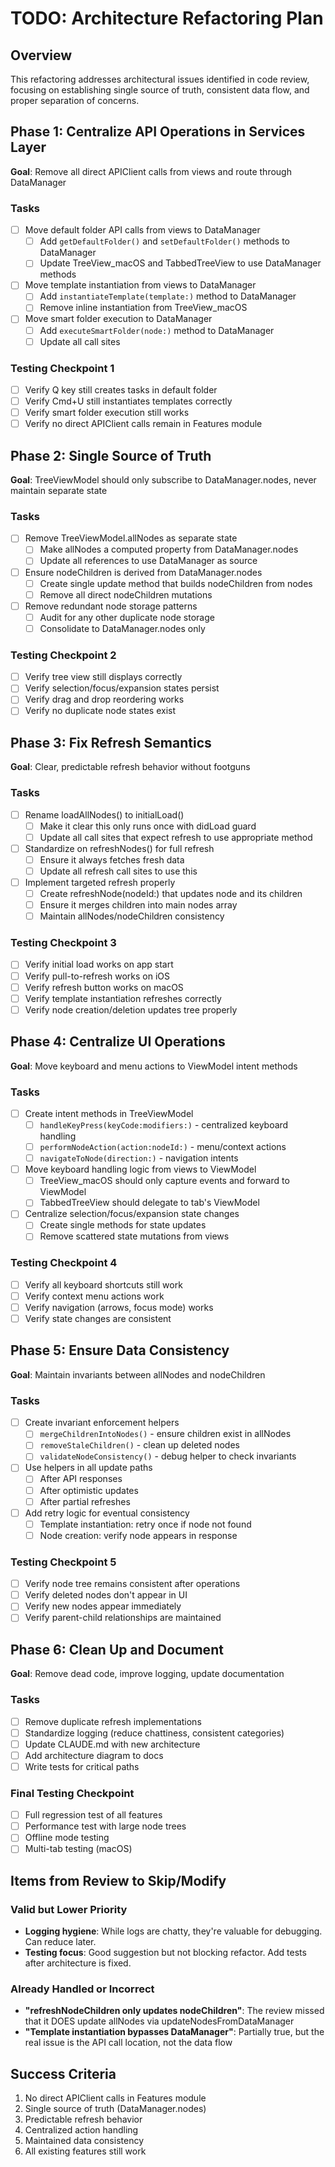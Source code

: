 # TODO: Architecture Refactoring Plan

## Overview
This refactoring addresses architectural issues identified in code review, focusing on establishing single source of truth, consistent data flow, and proper separation of concerns.

## Phase 1: Centralize API Operations in Services Layer
**Goal**: Remove all direct APIClient calls from views and route through DataManager

### Tasks
- [ ] Move default folder API calls from views to DataManager
  - [ ] Add `getDefaultFolder()` and `setDefaultFolder()` methods to DataManager
  - [ ] Update TreeView_macOS and TabbedTreeView to use DataManager methods
- [ ] Move template instantiation from views to DataManager
  - [ ] Add `instantiateTemplate(template:)` method to DataManager
  - [ ] Remove inline instantiation from TreeView_macOS
- [ ] Move smart folder execution to DataManager
  - [ ] Add `executeSmartFolder(node:)` method to DataManager
  - [ ] Update all call sites

### Testing Checkpoint 1
- [ ] Verify Q key still creates tasks in default folder
- [ ] Verify Cmd+U still instantiates templates correctly
- [ ] Verify smart folder execution still works
- [ ] Verify no direct APIClient calls remain in Features module

## Phase 2: Single Source of Truth
**Goal**: TreeViewModel should only subscribe to DataManager.nodes, never maintain separate state

### Tasks
- [ ] Remove TreeViewModel.allNodes as separate state
  - [ ] Make allNodes a computed property from DataManager.nodes
  - [ ] Update all references to use DataManager as source
- [ ] Ensure nodeChildren is derived from DataManager.nodes
  - [ ] Create single update method that builds nodeChildren from nodes
  - [ ] Remove all direct nodeChildren mutations
- [ ] Remove redundant node storage patterns
  - [ ] Audit for any other duplicate node storage
  - [ ] Consolidate to DataManager.nodes only

### Testing Checkpoint 2
- [ ] Verify tree view still displays correctly
- [ ] Verify selection/focus/expansion states persist
- [ ] Verify drag and drop reordering works
- [ ] Verify no duplicate node states exist

## Phase 3: Fix Refresh Semantics
**Goal**: Clear, predictable refresh behavior without footguns

### Tasks
- [ ] Rename loadAllNodes() to initialLoad()
  - [ ] Make it clear this only runs once with didLoad guard
  - [ ] Update all call sites that expect refresh to use appropriate method
- [ ] Standardize on refreshNodes() for full refresh
  - [ ] Ensure it always fetches fresh data
  - [ ] Update all refresh call sites to use this
- [ ] Implement targeted refresh properly
  - [ ] Create refreshNode(nodeId:) that updates node and its children
  - [ ] Ensure it merges children into main nodes array
  - [ ] Maintain allNodes/nodeChildren consistency

### Testing Checkpoint 3
- [ ] Verify initial load works on app start
- [ ] Verify pull-to-refresh works on iOS
- [ ] Verify refresh button works on macOS
- [ ] Verify template instantiation refreshes correctly
- [ ] Verify node creation/deletion updates tree properly

## Phase 4: Centralize UI Operations
**Goal**: Move keyboard and menu actions to ViewModel intent methods

### Tasks
- [ ] Create intent methods in TreeViewModel
  - [ ] `handleKeyPress(keyCode:modifiers:)` - centralized keyboard handling
  - [ ] `performNodeAction(action:nodeId:)` - menu/context actions
  - [ ] `navigateToNode(direction:)` - navigation intents
- [ ] Move keyboard handling logic from views to ViewModel
  - [ ] TreeView_macOS should only capture events and forward to ViewModel
  - [ ] TabbedTreeView should delegate to tab's ViewModel
- [ ] Centralize selection/focus/expansion state changes
  - [ ] Create single methods for state updates
  - [ ] Remove scattered state mutations from views

### Testing Checkpoint 4
- [ ] Verify all keyboard shortcuts still work
- [ ] Verify context menu actions work
- [ ] Verify navigation (arrows, focus mode) works
- [ ] Verify state changes are consistent

## Phase 5: Ensure Data Consistency
**Goal**: Maintain invariants between allNodes and nodeChildren

### Tasks
- [ ] Create invariant enforcement helpers
  - [ ] `mergeChildrenIntoNodes()` - ensure children exist in allNodes
  - [ ] `removeStaleChildren()` - clean up deleted nodes
  - [ ] `validateNodeConsistency()` - debug helper to check invariants
- [ ] Use helpers in all update paths
  - [ ] After API responses
  - [ ] After optimistic updates
  - [ ] After partial refreshes
- [ ] Add retry logic for eventual consistency
  - [ ] Template instantiation: retry once if node not found
  - [ ] Node creation: verify node appears in response

### Testing Checkpoint 5
- [ ] Verify node tree remains consistent after operations
- [ ] Verify deleted nodes don't appear in UI
- [ ] Verify new nodes appear immediately
- [ ] Verify parent-child relationships are maintained

## Phase 6: Clean Up and Document
**Goal**: Remove dead code, improve logging, update documentation

### Tasks
- [ ] Remove duplicate refresh implementations
- [ ] Standardize logging (reduce chattiness, consistent categories)
- [ ] Update CLAUDE.md with new architecture
- [ ] Add architecture diagram to docs
- [ ] Write tests for critical paths

### Final Testing Checkpoint
- [ ] Full regression test of all features
- [ ] Performance test with large node trees
- [ ] Offline mode testing
- [ ] Multi-tab testing (macOS)

## Items from Review to Skip/Modify

### Valid but Lower Priority
- **Logging hygiene**: While logs are chatty, they're valuable for debugging. Can reduce later.
- **Testing focus**: Good suggestion but not blocking refactor. Add tests after architecture is fixed.

### Already Handled or Incorrect
- **"refreshNodeChildren only updates nodeChildren"**: The review missed that it DOES update allNodes via updateNodesFromDataManager
- **"Template instantiation bypasses DataManager"**: Partially true, but the real issue is the API call location, not the data flow

## Success Criteria
1. No direct APIClient calls in Features module
2. Single source of truth (DataManager.nodes)
3. Predictable refresh behavior
4. Centralized action handling
5. Maintained data consistency
6. All existing features still work